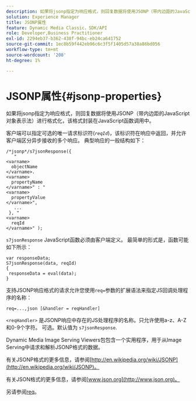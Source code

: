 ```yaml
---
description: 如果将jsonp指定为响应格式，则回复数据将使用JSONP（带内边距的JavaScript对象表示法）进行格式化，该格式封装在JavaScript函数调用中。
solution: Experience Manager
title: JSONP属性
feature: Dynamic Media Classic，SDK/API
role: Developer,Business Practitioner
exl-id: 2294eb37-b362-438f-94bc-eb24ca641752
source-git-commit: 1ec8b59f442eb96c6c3f5f1405d57a38a86bd056
workflow-type: tm+mt
source-wordcount: '208'
ht-degree: 1%

---
```


# JSONP属性{#jsonp-properties}

如果将jsonp指定为响应格式，则回复数据将使用JSONP（带内边距的JavaScript对象表示法）进行格式化，该格式封装在JavaScript函数调用中。

客户端可以指定可选的唯一请求标识符(*`reqId`*)，该标识符在响应中返回，并允许客户端区分异步接收的多个响应。 典型响应的一般结构如下：

```
/*jsonp*/s7jsonResponse({ 
   " 
<varname>
  objectName 
</varname>. 
<varname>
  propertyName 
</varname>" : " 
<varname>
  propertyValue 
</varname>", 
   ... 
 }, " 
<varname>
  reqId 
</varname>" );
```

`s7jsonResponse` JavaScript函数必须由客户端定义。 最简单的形式是，函数可能如下所示：

```
var responseData; 
S7jsonResponse(data, reqId) 
{ 
 responseData = eval(data); 
}
```

支持JSONP响应格式的请求允许您使用`req=`参数的扩展语法来指定JS回调处理程序的名称：

`req=...,json [&handler = reqHandler]`

`<reqHandler>` 是JSONP响应中存在的JS处理程序的名称。只允许使用a-z、A-Z和0-9个字符。 可选。默认值为 `s7jsonResponse`.

Dynamic Media Image Serving Viewers包包含一个实用程序，用于从Image Serving中请求和解析JSONP格式的数据。

有关JSONP格式的更多信息，请参阅[http://en.wikipedia.org/wiki/JSONP](http://en.wikipedia.org/wiki/JSONP)。

有关JSON格式的更多信息，请参阅[www.json.org](http://www.json.org)。

另请参阅[req](../../../../../../is-api/http-ref/image-serving-api-ref/c-http-protocol-reference/c-command-reference/r-req/r-req.md#reference-907cdb4a97034db7ad94695f25552e76)。
